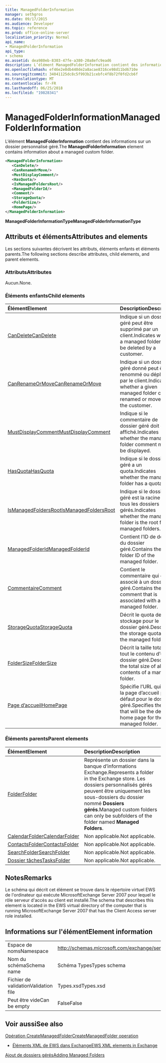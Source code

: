 ```yaml
---
title: ManagedFolderInformation
manager: sethgros
ms.date: 09/17/2015
ms.audience: Developer
ms.topic: reference
ms.prod: office-online-server
localization_priority: Normal
api_name:
- ManagedFolderInformation
api_type:
- schema
ms.assetid: dea980eb-8303-47fe-a380-20a8efc9ead6
description: L’élément ManagedFolderInformation contient des informations sur un dossier personnalisé géré.
ms.openlocfilehash: ef46e2e0db440de2a8acae8316ce98d11bd6710e
ms.sourcegitcommit: 34041125dc8c5f993b21cebfc4f8b72f0fd2cb6f
ms.translationtype: MT
ms.contentlocale: fr-FR
ms.lasthandoff: 06/25/2018
ms.locfileid: "19828341"
---
```

# <a name="managedfolderinformation"></a><span data-ttu-id="b5ce6-103">ManagedFolderInformation</span><span class="sxs-lookup"><span data-stu-id="b5ce6-103">ManagedFolderInformation</span></span>

<span data-ttu-id="b5ce6-104">L’élément **ManagedFolderInformation** contient des informations sur un dossier personnalisé géré.</span><span class="sxs-lookup"><span data-stu-id="b5ce6-104">The **ManagedFolderInformation** element contains information about a managed custom folder.</span></span> 
  
```xml
<ManagedFolderInformation>
   <CanDelete/>
   <CanRenameOrMove/>
   <MustDisplayComment/>
   <HasQuota/>
   <IsManagedFoldersRoot/>
   <ManagedFolderId/>
   <Comment/>
   <StorageQuota/>
   <FolderSize/>
   <HomePage/>
</ManagedFolderInformation>
```

 <span data-ttu-id="b5ce6-105">**ManagedFolderInformationType**</span><span class="sxs-lookup"><span data-stu-id="b5ce6-105">**ManagedFolderInformationType**</span></span>
## <a name="attributes-and-elements"></a><span data-ttu-id="b5ce6-106">Attributs et éléments</span><span class="sxs-lookup"><span data-stu-id="b5ce6-106">Attributes and elements</span></span>

<span data-ttu-id="b5ce6-107">Les sections suivantes décrivent les attributs, éléments enfants et éléments parents.</span><span class="sxs-lookup"><span data-stu-id="b5ce6-107">The following sections describe attributes, child elements, and parent elements.</span></span>
  
### <a name="attributes"></a><span data-ttu-id="b5ce6-108">Attributs</span><span class="sxs-lookup"><span data-stu-id="b5ce6-108">Attributes</span></span>

<span data-ttu-id="b5ce6-109">Aucun.</span><span class="sxs-lookup"><span data-stu-id="b5ce6-109">None.</span></span>
  
### <a name="child-elements"></a><span data-ttu-id="b5ce6-110">Éléments enfants</span><span class="sxs-lookup"><span data-stu-id="b5ce6-110">Child elements</span></span>

|<span data-ttu-id="b5ce6-111">**Élément**</span><span class="sxs-lookup"><span data-stu-id="b5ce6-111">**Element**</span></span>|<span data-ttu-id="b5ce6-112">**Description**</span><span class="sxs-lookup"><span data-stu-id="b5ce6-112">**Description**</span></span>|
|:-----|:-----|
|[<span data-ttu-id="b5ce6-113">CanDelete</span><span class="sxs-lookup"><span data-stu-id="b5ce6-113">CanDelete</span></span>](candelete.md) <br/> |<span data-ttu-id="b5ce6-114">Indique si un dossier géré peut être supprimé par un client.</span><span class="sxs-lookup"><span data-stu-id="b5ce6-114">Indicates whether a managed folder can be deleted by a customer.</span></span>  <br/> |
|[<span data-ttu-id="b5ce6-115">CanRenameOrMove</span><span class="sxs-lookup"><span data-stu-id="b5ce6-115">CanRenameOrMove</span></span>](canrenameormove.md) <br/> |<span data-ttu-id="b5ce6-116">Indique si un dossier géré donné peut être renommé ou déplacé par le client.</span><span class="sxs-lookup"><span data-stu-id="b5ce6-116">Indicates whether a given managed folder can be renamed or moved by the customer.</span></span>  <br/> |
|[<span data-ttu-id="b5ce6-117">MustDisplayComment</span><span class="sxs-lookup"><span data-stu-id="b5ce6-117">MustDisplayComment</span></span>](mustdisplaycomment.md) <br/> |<span data-ttu-id="b5ce6-118">Indique si le commentaire de dossier géré doit être affiché.</span><span class="sxs-lookup"><span data-stu-id="b5ce6-118">Indicates whether the managed folder comment must be displayed.</span></span>  <br/> |
|[<span data-ttu-id="b5ce6-119">HasQuota</span><span class="sxs-lookup"><span data-stu-id="b5ce6-119">HasQuota</span></span>](hasquota.md) <br/> |<span data-ttu-id="b5ce6-120">Indique si le dossier géré a un quota.</span><span class="sxs-lookup"><span data-stu-id="b5ce6-120">Indicates whether the managed folder has a quota.</span></span>  <br/> |
|[<span data-ttu-id="b5ce6-121">IsManagedFoldersRoot</span><span class="sxs-lookup"><span data-stu-id="b5ce6-121">IsManagedFoldersRoot</span></span>](ismanagedfoldersroot.md) <br/> |<span data-ttu-id="b5ce6-122">Indique si le dossier géré est la racine de tous les dossiers gérés.</span><span class="sxs-lookup"><span data-stu-id="b5ce6-122">Indicates whether the managed folder is the root for all managed folders.</span></span>  <br/> |
|[<span data-ttu-id="b5ce6-123">ManagedFolderId</span><span class="sxs-lookup"><span data-stu-id="b5ce6-123">ManagedFolderId</span></span>](managedfolderid.md) <br/> |<span data-ttu-id="b5ce6-124">Contient l’ID de dossier du dossier géré.</span><span class="sxs-lookup"><span data-stu-id="b5ce6-124">Contains the folder ID of the managed folder.</span></span>  <br/> |
|[<span data-ttu-id="b5ce6-125">Commentaire</span><span class="sxs-lookup"><span data-stu-id="b5ce6-125">Comment</span></span>](comment.md) <br/> |<span data-ttu-id="b5ce6-126">Contient le commentaire qui est associé à un dossier géré.</span><span class="sxs-lookup"><span data-stu-id="b5ce6-126">Contains the comment that is associated with a managed folder.</span></span>  <br/> |
|[<span data-ttu-id="b5ce6-127">StorageQuota</span><span class="sxs-lookup"><span data-stu-id="b5ce6-127">StorageQuota</span></span>](storagequota.md) <br/> |<span data-ttu-id="b5ce6-128">Décrit le quota de stockage pour le dossier géré.</span><span class="sxs-lookup"><span data-stu-id="b5ce6-128">Describes the storage quota for the managed folder.</span></span>  <br/> |
|[<span data-ttu-id="b5ce6-129">FolderSize</span><span class="sxs-lookup"><span data-stu-id="b5ce6-129">FolderSize</span></span>](foldersize.md) <br/> |<span data-ttu-id="b5ce6-130">Décrit la taille totale de tout le contenu d’un dossier géré.</span><span class="sxs-lookup"><span data-stu-id="b5ce6-130">Describes the total size of all the contents of a managed folder.</span></span>  <br/> |
|[<span data-ttu-id="b5ce6-131">Page d’accueil</span><span class="sxs-lookup"><span data-stu-id="b5ce6-131">HomePage</span></span>](homepage.md) <br/> |<span data-ttu-id="b5ce6-132">Spécifie l’URL qui sera la page d’accueil par défaut pour le dossier géré.</span><span class="sxs-lookup"><span data-stu-id="b5ce6-132">Specifies the URL that will be the default home page for the managed folder.</span></span>  <br/> |
   
### <a name="parent-elements"></a><span data-ttu-id="b5ce6-133">Éléments parents</span><span class="sxs-lookup"><span data-stu-id="b5ce6-133">Parent elements</span></span>

|<span data-ttu-id="b5ce6-134">**Élément**</span><span class="sxs-lookup"><span data-stu-id="b5ce6-134">**Element**</span></span>|<span data-ttu-id="b5ce6-135">**Description**</span><span class="sxs-lookup"><span data-stu-id="b5ce6-135">**Description**</span></span>|
|:-----|:-----|
|[<span data-ttu-id="b5ce6-136">Folder</span><span class="sxs-lookup"><span data-stu-id="b5ce6-136">Folder</span></span>](folder.md) <br/> |<span data-ttu-id="b5ce6-137">Représente un dossier dans la banque d’informations Exchange.</span><span class="sxs-lookup"><span data-stu-id="b5ce6-137">Represents a folder in the Exchange store.</span></span> <span data-ttu-id="b5ce6-138">Les dossiers personnalisés gérés peuvent être uniquement les sous-dossiers du dossier nommé **Dossiers gérés**.</span><span class="sxs-lookup"><span data-stu-id="b5ce6-138">Managed custom folders can only be subfolders of the folder named **Managed Folders**.</span></span>  <br/> |
|[<span data-ttu-id="b5ce6-139">CalendarFolder</span><span class="sxs-lookup"><span data-stu-id="b5ce6-139">CalendarFolder</span></span>](calendarfolder.md) <br/> |<span data-ttu-id="b5ce6-140">Non applicable.</span><span class="sxs-lookup"><span data-stu-id="b5ce6-140">Not applicable.</span></span>  <br/> |
|[<span data-ttu-id="b5ce6-141">ContactsFolder</span><span class="sxs-lookup"><span data-stu-id="b5ce6-141">ContactsFolder</span></span>](contactsfolder.md) <br/> |<span data-ttu-id="b5ce6-142">Non applicable.</span><span class="sxs-lookup"><span data-stu-id="b5ce6-142">Not applicable.</span></span>  <br/> |
|[<span data-ttu-id="b5ce6-143">SearchFolder</span><span class="sxs-lookup"><span data-stu-id="b5ce6-143">SearchFolder</span></span>](searchfolder.md) <br/> |<span data-ttu-id="b5ce6-144">Non applicable.</span><span class="sxs-lookup"><span data-stu-id="b5ce6-144">Not applicable.</span></span>  <br/> |
|[<span data-ttu-id="b5ce6-145">Dossier tâches</span><span class="sxs-lookup"><span data-stu-id="b5ce6-145">TasksFolder</span></span>](tasksfolder.md) <br/> |<span data-ttu-id="b5ce6-146">Non applicable.</span><span class="sxs-lookup"><span data-stu-id="b5ce6-146">Not applicable.</span></span>  <br/> |
   
## <a name="remarks"></a><span data-ttu-id="b5ce6-147">Notes</span><span class="sxs-lookup"><span data-stu-id="b5ce6-147">Remarks</span></span>

<span data-ttu-id="b5ce6-148">Le schéma qui décrit cet élément se trouve dans le répertoire virtuel EWS de l'ordinateur qui exécute MicrosoftExchange Server 2007 pour lequel le rôle serveur d'accès au client est installé.</span><span class="sxs-lookup"><span data-stu-id="b5ce6-148">The schema that describes this element is located in the EWS virtual directory of the computer that is running MicrosoftExchange Server 2007 that has the Client Access server role installed.</span></span>
  
## <a name="element-information"></a><span data-ttu-id="b5ce6-149">Informations sur l'élément</span><span class="sxs-lookup"><span data-stu-id="b5ce6-149">Element information</span></span>

|||
|:-----|:-----|
|<span data-ttu-id="b5ce6-150">Espace de noms</span><span class="sxs-lookup"><span data-stu-id="b5ce6-150">Namespace</span></span>  <br/> |http://schemas.microsoft.com/exchange/services/2006/types  <br/> |
|<span data-ttu-id="b5ce6-151">Nom du schéma</span><span class="sxs-lookup"><span data-stu-id="b5ce6-151">Schema name</span></span>  <br/> |<span data-ttu-id="b5ce6-152">Schéma Types</span><span class="sxs-lookup"><span data-stu-id="b5ce6-152">Types schema</span></span>  <br/> |
|<span data-ttu-id="b5ce6-153">Fichier de validation</span><span class="sxs-lookup"><span data-stu-id="b5ce6-153">Validation file</span></span>  <br/> |<span data-ttu-id="b5ce6-154">Types.xsd</span><span class="sxs-lookup"><span data-stu-id="b5ce6-154">Types.xsd</span></span>  <br/> |
|<span data-ttu-id="b5ce6-155">Peut être vide</span><span class="sxs-lookup"><span data-stu-id="b5ce6-155">Can be empty</span></span>  <br/> |<span data-ttu-id="b5ce6-156">False</span><span class="sxs-lookup"><span data-stu-id="b5ce6-156">False</span></span>  <br/> |
   
## <a name="see-also"></a><span data-ttu-id="b5ce6-157">Voir aussi</span><span class="sxs-lookup"><span data-stu-id="b5ce6-157">See also</span></span>



[<span data-ttu-id="b5ce6-158">Opération CreateManagedFolder</span><span class="sxs-lookup"><span data-stu-id="b5ce6-158">CreateManagedFolder operation</span></span>](createmanagedfolder-operation.md)


- [<span data-ttu-id="b5ce6-159">Éléments XML de EWS dans Exchange</span><span class="sxs-lookup"><span data-stu-id="b5ce6-159">EWS XML elements in Exchange</span></span>](ews-xml-elements-in-exchange.md)


[<span data-ttu-id="b5ce6-160">Ajout de dossiers gérés</span><span class="sxs-lookup"><span data-stu-id="b5ce6-160">Adding Managed Folders</span></span>](http://msdn.microsoft.com/library/846658c6-7043-40fb-8439-19f97c2a967f%28Office.15%29.aspx)

